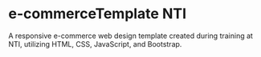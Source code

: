 # e-commerceTemplate NTI
A responsive e-commerce web design template created during training at NTI, utilizing HTML, CSS, JavaScript, and Bootstrap.
